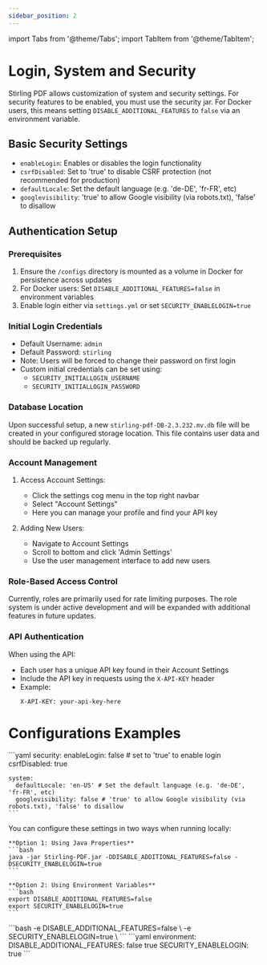 ```yaml
---
sidebar_position: 2
---
```

import Tabs from '@theme/Tabs';
import TabItem from '@theme/TabItem';

# Login, System and Security

Stirling PDF allows customization of system and security settings. For security features to be enabled, you must use the security jar. For Docker users, this means setting `DISABLE_ADDITIONAL_FEATURES` to `false` via an environment variable.

## Basic Security Settings

- `enableLogin`: Enables or disables the login functionality
- `csrfDisabled`: Set to 'true' to disable CSRF protection (not recommended for production)
- `defaultLocale`: Set the default language (e.g. 'de-DE', 'fr-FR', etc)
- `googlevisibility`: 'true' to allow Google visibility (via robots.txt), 'false' to disallow

## Authentication Setup

### Prerequisites
1. Ensure the `/configs` directory is mounted as a volume in Docker for persistence across updates
2. For Docker users: Set `DISABLE_ADDITIONAL_FEATURES=false` in environment variables
3. Enable login either via `settings.yml` or set `SECURITY_ENABLELOGIN=true`

### Initial Login Credentials
- Default Username: `admin`
- Default Password: `stirling`
- Note: Users will be forced to change their password on first login
- Custom initial credentials can be set using:
  - `SECURITY_INITIALLOGIN_USERNAME`
  - `SECURITY_INITIALLOGIN_PASSWORD`

### Database Location
Upon successful setup, a new `stirling-pdf-DB-2.3.232.mv.db` file will be created in your configured storage location. This file contains user data and should be backed up regularly.

### Account Management
1. Access Account Settings:
   - Click the settings cog menu in the top right navbar
   - Select "Account Settings"
   - Here you can manage your profile and find your API key

2. Adding New Users:
   - Navigate to Account Settings
   - Scroll to bottom and click 'Admin Settings'
   - Use the user management interface to add new users

### Role-Based Access Control
Currently, roles are primarily used for rate limiting purposes. The role system is under active development and will be expanded with additional features in future updates.

### API Authentication
When using the API:
- Each user has a unique API key found in their Account Settings
- Include the API key in requests using the `X-API-KEY` header
- Example:
  ```
  X-API-KEY: your-api-key-here
  ```


# Configurations Examples

<Tabs groupId="config-methods">
  <TabItem value="settings" label="Settings File">
    ```yaml
    security:
      enableLogin: false # set to 'true' to enable login
      csrfDisabled: true

    system:
      defaultLocale: 'en-US' # Set the default language (e.g. 'de-DE', 'fr-FR', etc)
      googlevisibility: false # 'true' to allow Google visibility (via robots.txt), 'false' to disallow
    ```
  </TabItem>
  <TabItem value="local" label="Local Configuration">
    You can configure these settings in two ways when running locally:

    **Option 1: Using Java Properties**
    ```bash
    java -jar Stirling-PDF.jar -DDISABLE_ADDITIONAL_FEATURES=false -DSECURITY_ENABLELOGIN=true
    ```

    **Option 2: Using Environment Variables**
    ```bash
    export DISABLE_ADDITIONAL_FEATURES=false
    export SECURITY_ENABLELOGIN=true
    ```
  </TabItem>
  <TabItem value="docker-run" label="Docker Run">
    ```bash
    -e DISABLE_ADDITIONAL_FEATURES=false \
    -e SECURITY_ENABLELOGIN=true \
    ```
  </TabItem>
  <TabItem value="docker-compose" label="Docker Compose">
    ```yaml
    environment:
      DISABLE_ADDITIONAL_FEATURES: false true
      SECURITY_ENABLELOGIN: true
    ```
  </TabItem>
</Tabs>
